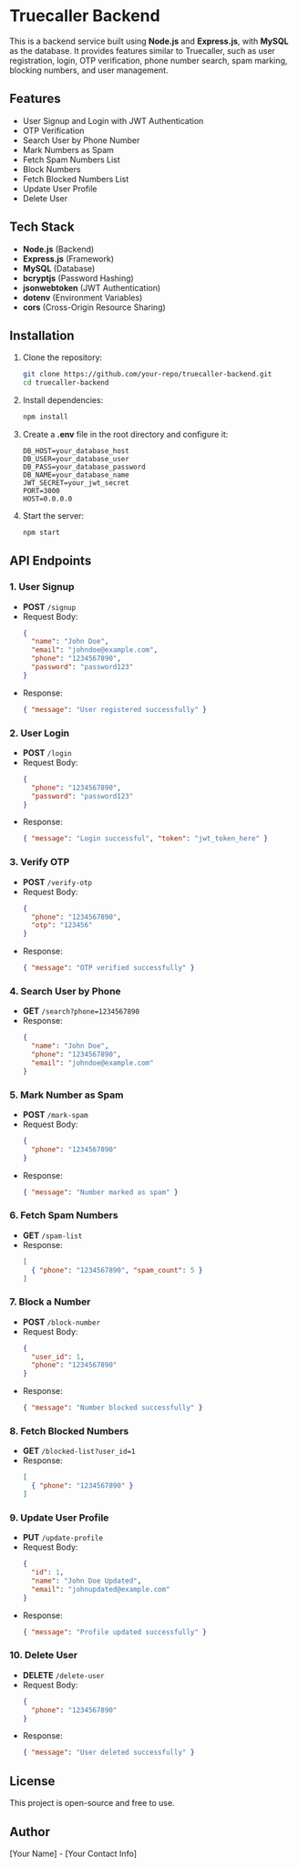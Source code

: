 # Truecaller Backend

This is a backend service built using **Node.js** and **Express.js**, with **MySQL** as the database. It provides features similar to Truecaller, such as user registration, login, OTP verification, phone number search, spam marking, blocking numbers, and user management.

## Features

- User Signup and Login with JWT Authentication
- OTP Verification
- Search User by Phone Number
- Mark Numbers as Spam
- Fetch Spam Numbers List
- Block Numbers
- Fetch Blocked Numbers List
- Update User Profile
- Delete User

## Tech Stack

- **Node.js** (Backend)
- **Express.js** (Framework)
- **MySQL** (Database)
- **bcryptjs** (Password Hashing)
- **jsonwebtoken** (JWT Authentication)
- **dotenv** (Environment Variables)
- **cors** (Cross-Origin Resource Sharing)

## Installation

1. Clone the repository:
   ```sh
   git clone https://github.com/your-repo/truecaller-backend.git
   cd truecaller-backend
   ```

2. Install dependencies:
   ```sh
   npm install
   ```

3. Create a **.env** file in the root directory and configure it:
   ```env
   DB_HOST=your_database_host
   DB_USER=your_database_user
   DB_PASS=your_database_password
   DB_NAME=your_database_name
   JWT_SECRET=your_jwt_secret
   PORT=3000
   HOST=0.0.0.0
   ```

4. Start the server:
   ```sh
   npm start
   ```

## API Endpoints

### 1. **User Signup**
   - **POST** `/signup`
   - Request Body:
     ```json
     {
       "name": "John Doe",
       "email": "johndoe@example.com",
       "phone": "1234567890",
       "password": "password123"
     }
     ```
   - Response:
     ```json
     { "message": "User registered successfully" }
     ```

### 2. **User Login**
   - **POST** `/login`
   - Request Body:
     ```json
     {
       "phone": "1234567890",
       "password": "password123"
     }
     ```
   - Response:
     ```json
     { "message": "Login successful", "token": "jwt_token_here" }
     ```

### 3. **Verify OTP**
   - **POST** `/verify-otp`
   - Request Body:
     ```json
     {
       "phone": "1234567890",
       "otp": "123456"
     }
     ```
   - Response:
     ```json
     { "message": "OTP verified successfully" }
     ```

### 4. **Search User by Phone**
   - **GET** `/search?phone=1234567890`
   - Response:
     ```json
     {
       "name": "John Doe",
       "phone": "1234567890",
       "email": "johndoe@example.com"
     }
     ```

### 5. **Mark Number as Spam**
   - **POST** `/mark-spam`
   - Request Body:
     ```json
     {
       "phone": "1234567890"
     }
     ```
   - Response:
     ```json
     { "message": "Number marked as spam" }
     ```

### 6. **Fetch Spam Numbers**
   - **GET** `/spam-list`
   - Response:
     ```json
     [
       { "phone": "1234567890", "spam_count": 5 }
     ]
     ```

### 7. **Block a Number**
   - **POST** `/block-number`
   - Request Body:
     ```json
     {
       "user_id": 1,
       "phone": "1234567890"
     }
     ```
   - Response:
     ```json
     { "message": "Number blocked successfully" }
     ```

### 8. **Fetch Blocked Numbers**
   - **GET** `/blocked-list?user_id=1`
   - Response:
     ```json
     [
       { "phone": "1234567890" }
     ]
     ```

### 9. **Update User Profile**
   - **PUT** `/update-profile`
   - Request Body:
     ```json
     {
       "id": 1,
       "name": "John Doe Updated",
       "email": "johnupdated@example.com"
     }
     ```
   - Response:
     ```json
     { "message": "Profile updated successfully" }
     ```

### 10. **Delete User**
   - **DELETE** `/delete-user`
   - Request Body:
     ```json
     {
       "phone": "1234567890"
     }
     ```
   - Response:
     ```json
     { "message": "User deleted successfully" }
     ```

## License

This project is open-source and free to use.

## Author

[Your Name] - [Your Contact Info]

